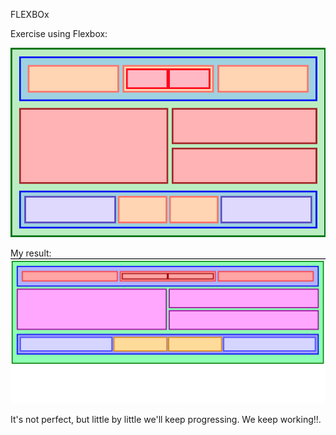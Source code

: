 FLEXBOx

Exercise using Flexbox:

![exercise](image/05.png)

My result: 
![result](image/Result.png)

It's not perfect, but little by little we'll keep progressing. We keep working!!.

